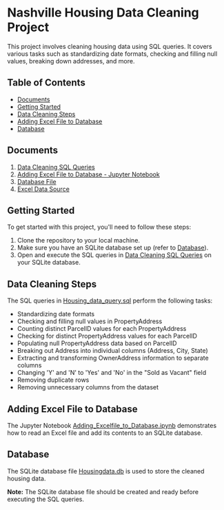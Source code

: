 # Nashville Housing Data Cleaning Project

This project involves cleaning housing data using SQL queries. It covers various tasks such as standardizing date formats, checking and filling null values, breaking down addresses, and more.

## Table of Contents

- [Documents](#documents)
- [Getting Started](#getting-started)
- [Data Cleaning Steps](#data-cleaning-steps)
- [Adding Excel File to Database](#adding-excel-file-to-database)
- [Database](#database)

## Documents

1. [Data Cleaning SQL Queries](Housing_data_query.sql)
2. [Adding Excel File to Database - Jupyter Notebook](Adding_Excelfile_to_Database.ipynb)
3. [Database File](Housingdata.db)
4. [Excel Data Source](NashvilleHousingDataforDataCleaning.xlsx)

## Getting Started

To get started with this project, you'll need to follow these steps:

1. Clone the repository to your local machine.
2. Make sure you have an SQLite database set up (refer to [Database](#database)).
3. Open and execute the SQL queries in [Data Cleaning SQL Queries](DataCleaningWithSQL/Housing_data_query.sql) on your SQLite database.

## Data Cleaning Steps

The SQL queries in [Housing_data_query.sql](DataCleaningWithSQL/Housing_data_query.sql) perform the following tasks:

- Standardizing date formats
- Checking and filling null values in PropertyAddress
- Counting distinct ParcelID values for each PropertyAddress
- Checking for distinct PropertyAddress values for each ParcelID
- Populating null PropertyAddress data based on ParcelID
- Breaking out Address into individual columns (Address, City, State)
- Extracting and transforming OwnerAddress information to separate columns
- Changing 'Y' and 'N' to 'Yes' and 'No' in the "Sold as Vacant" field
- Removing duplicate rows
- Removing unnecessary columns from the dataset

## Adding Excel File to Database

The Jupyter Notebook [Adding_Excelfile_to_Database.ipynb](DataCleaningWithSQL/Adding_Excelfile_to_Database.ipynb) demonstrates how to read an Excel file and add its contents to an SQLite database.

## Database

The SQLite database file [Housingdata.db](Housingdata.db) is used to store the cleaned housing data.

**Note:** The SQLite database file should be created and ready before executing the SQL queries.

